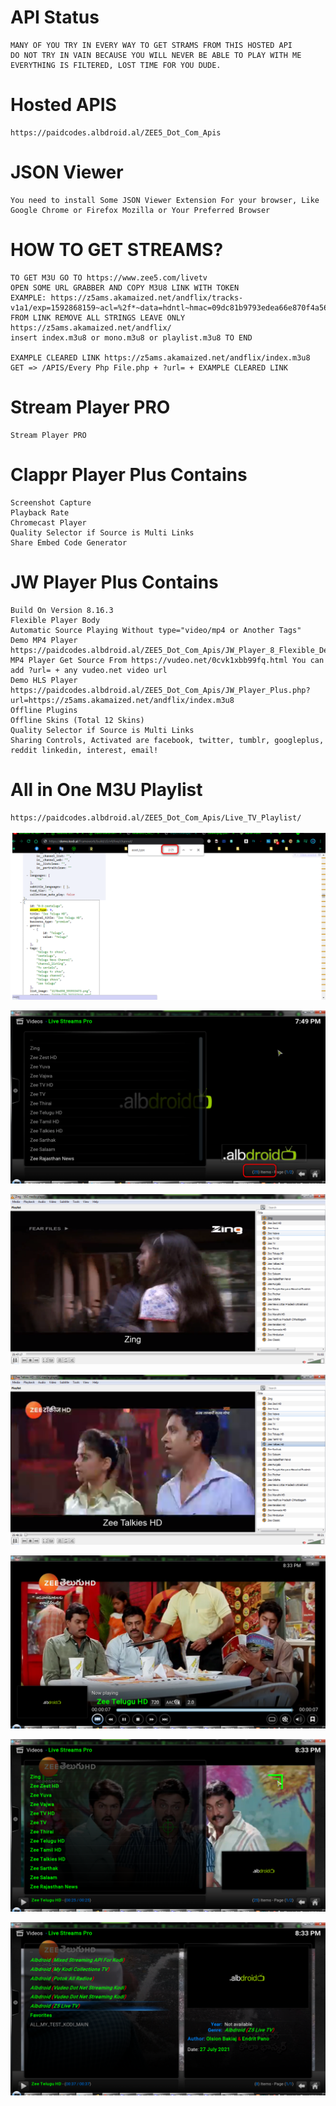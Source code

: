# API Status
    MANY OF YOU TRY IN EVERY WAY TO GET STRAMS FROM THIS HOSTED API
    DO NOT TRY IN VAIN BECAUSE YOU WILL NEVER BE ABLE TO PLAY WITH ME
    EVERYTHING IS FILTERED, LOST TIME FOR YOU DUDE.

# Hosted APIS
    https://paidcodes.albdroid.al/ZEE5_Dot_Com_Apis
#
# JSON Viewer

    You need to install Some JSON Viewer Extension For your browser, Like Google Chrome or Firefox Mozilla or Your Preferred Browser

# HOW TO GET STREAMS?

    TO GET M3U GO TO https://www.zee5.com/livetv
    OPEN SOME URL GRABBER AND COPY M3U8 LINK WITH TOKEN
    EXAMPLE: https://z5ams.akamaized.net/andflix/tracks-v1a1/exp=1592868159~acl=%2f*~data=hdntl~hmac=09dc81b9793edea66e870f4a5653156241c3cdf508f5c52c32a0025edd7b7b5f/mono.m3u8
    FROM LINK REMOVE ALL STRINGS LEAVE ONLY https://z5ams.akamaized.net/andflix/
    insert index.m3u8 or mono.m3u8 or playlist.m3u8 TO END

    EXAMPLE CLEARED LINK https://z5ams.akamaized.net/andflix/index.m3u8
    GET => /APIS/Every Php File.php + ?url= + EXAMPLE CLEARED LINK

# Stream Player PRO
    Stream Player PRO

# Clappr Player Plus Contains
    Screenshot Capture
    Playback Rate
    Chromecast Player
    Quality Selector if Source is Multi Links
    Share Embed Code Generator

# JW Player Plus Contains
    Build On Version 8.16.3
    Flexible Player Body
    Automatic Source Playing Without type="video/mp4 or Another Tags"
    Demo MP4 Player https://paidcodes.albdroid.al/ZEE5_Dot_Com_Apis/JW_Player_8_Flexible_Demo
    MP4 Player Get Source From https://vudeo.net/0cvk1xbb99fq.html You can add ?url= + any vudeo.net video url
    Demo HLS Player https://paidcodes.albdroid.al/ZEE5_Dot_Com_Apis/JW_Player_Plus.php?url=https://z5ams.akamaized.net/andflix/index.m3u8
    Offline Plugins
    Offline Skins (Total 12 Skins)
    Quality Selector if Source is Multi Links
    Sharing Controls, Activated are facebook, twitter, tumblr, googleplus, reddit linkedin, interest, email!

# All in One M3U Playlist
    https://paidcodes.albdroid.al/ZEE5_Dot_Com_Apis/Live_TV_Playlist/

![Logo](https://github.com/SxtBox/zee5_Dot_Com_Streaming/blob/Albdroid/PICS/Live_TV_Playlist/Building_PHP.png?raw=true?)

![Logo](https://github.com/SxtBox/zee5_Dot_Com_Streaming/blob/Albdroid/PICS/Live_TV_Playlist/Kodi_Test.png?raw=true?)

![Logo](https://github.com/SxtBox/zee5_Dot_Com_Streaming/blob/Albdroid/PICS/Live_TV_Playlist/VLC_TEST.png?raw=true?)

![Logo](https://github.com/SxtBox/zee5_Dot_Com_Streaming/blob/Albdroid/PICS/Live_TV_Playlist/VLC_TEST1.png?raw=true?)

![Logo](https://github.com/SxtBox/zee5_Dot_Com_Streaming/blob/Albdroid/PICS/Live_TV_Playlist/KODI_PLAYER_1.png?raw=true?)

![Logo](https://github.com/SxtBox/zee5_Dot_Com_Streaming/blob/Albdroid/PICS/Live_TV_Playlist/KODI_PLAYER_2.png?raw=true?)

![Logo](https://github.com/SxtBox/zee5_Dot_Com_Streaming/blob/Albdroid/PICS/Live_TV_Playlist/KODI_PLAYER_3.png?raw=true?)
